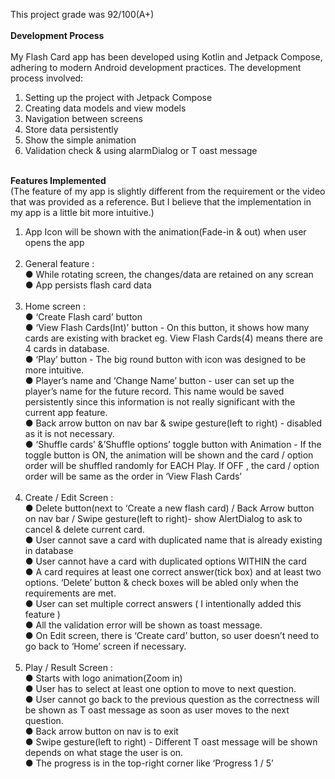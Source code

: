 This project grade was 92/100(A+)<br/><br/>
**Development Process**<br/><br/>
My Flash Card app has been developed using Kotlin and Jetpack Compose, adhering to
modern Android development practices. The development process involved:
1. Setting up the project with Jetpack Compose
2. Creating data models and view models
3. Navigation between screens
4. Store data persistently
5. Show the simple animation
6. Validation check & using alarmDialog or T oast message<br/><br/>


**Features Implemented**<br/>(The feature of my app is slightly different from the requirement or the video that was
provided as a reference. But I believe that the implementation in my app is a little bit more
intuitive.)
1. App Icon will be shown with the animation(Fade-in & out) when user opens the app<br/><br/>
2. General feature :<br/>
● While rotating screen, the changes/data are retained on any screan<br/>
● App persists flash card data<br/><br/>
3. Home screen :<br/>
● ‘Create Flash card’ button<br/>
● ‘View Flash Cards(Int)’ button - On this button, it shows how many cards are
existing with bracket eg. View Flash Cards(4) means there are 4 cards in
database.<br/>
● ‘Play’ button - The big round button with icon was designed to be more
intuitive.<br/>
● Player’s name and ‘Change Name’ button - user can set up the player’s name
for the future record. This name would be saved persistently since this
information is not really significant with the current app feature.<br/>
● Back arrow button on nav bar & swipe gesture(left to right) - disabled as it is
not necessary.<br/>
● ‘Shuffle cards’ &’Shuffle options’ toggle button with Animation - If the toggle
button is ON, the animation will be shown and the card / option order will be
shuffled randomly for EACH Play. If OFF , the card / option order will be same
as the order in ‘View Flash Cards’<br/><br/>
4. Create / Edit Screen :<br/>
● Delete button(next to ‘Create a new flash card) / Back Arrow button on nav
bar / Swipe gesture(left to right)- show AlertDialog to ask to cancel & delete
current card.<br/>
● User cannot save a card with duplicated name that is already existing in
database<br/>
● User cannot have a card with duplicated options WITHIN the card<br/>
● A card requires at least one correct answer(tick box) and at least two options.
‘Delete’ button & check boxes will be abled only when the requirements are
met.<br/>
● User can set multiple correct answers ( I intentionally added this feature )<br/>
● All the validation error will be shown as toast message.<br/>
● On Edit screen, there is ‘Create card’ button, so user doesn’t need to go back
to ‘Home’ screen if necessary.<br/><br/>
5. Play / Result Screen :<br/>
● Starts with logo animation(Zoom in)<br/>
● User has to select at least one option to move to next question.<br/>
● User cannot go back to the previous question as the correctness will be
shown as T oast message as soon as user moves to the next question.<br/>
● Back arrow button on nav is to exit<br/>
● Swipe gesture(left to right) - Different T oast message will be shown depends
on what stage the user is on.<br/>
● The progress is in the top-right corner like ‘Progress 1 / 5’<br/><br/>

